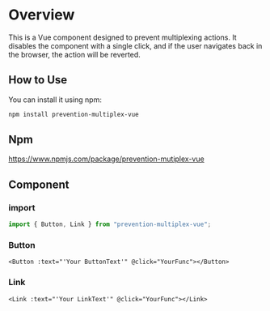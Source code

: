 # Overview

This is a Vue component designed to prevent multiplexing actions. It disables the component with a single click, and if the user navigates back in the browser, the action will be reverted.

## How to Use

You can install it using npm:

```bash
npm install prevention-multiplex-vue
```

## Npm

https://www.npmjs.com/package/prevention-mutiplex-vue

## Component

### import

```ts
import { Button, Link } from "prevention-multiplex-vue";
```

### Button

```vue
<Button :text="'Your ButtonText'" @click="YourFunc"></Button>
```

### Link

```vue
<Link :text="'Your LinkText'" @click="YourFunc"></Link>
```
